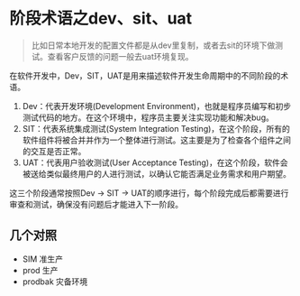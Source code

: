 # 阶段术语之dev、sit、uat

> 比如日常本地开发的配置文件都是从dev里复制，或者去sit的环境下做测试。查看客户反馈的问题一般去uat环境复现。

在软件开发中，Dev，SIT，UAT是用来描述软件开发生命周期中的不同阶段的术语。

1. Dev：代表开发环境(Development Environment)，也就是程序员编写和初步测试代码的地方。在这个环境中，程序员主要关注实现功能和解决bug。
2. SIT：代表系统集成测试(System Integration Testing)，在这个阶段，所有的软件组件将被合并并作为一个整体进行测试。这主要是为了检查各个组件之间的交互是否正常。
3. UAT：代表用户验收测试(User Acceptance Testing)，在这个阶段，软件会被送给类似最终用户的人进行测试，以确认它能否满足业务需求和用户期望。

这三个阶段通常按照Dev -> SIT -> UAT的顺序进行，每个阶段完成后都需要进行审查和测试，确保没有问题后才能进入下一阶段。

## 几个对照

* SIM 准生产
* prod 生产
* prodbak 灾备环境